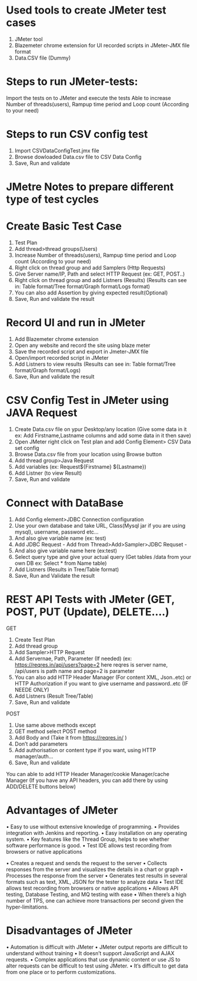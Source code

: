 
# Used tools to create JMeter test cases
1. JMeter tool
2. Blazemeter chrome extension for UI recorded scripts in JMeter-JMX file format
3. Data.CSV file (Dummy)

# Steps to run JMeter-tests:
Import the tests on to JMeter and execute the tests 
Able to increase Number of threads(users), Rampup time period and Loop count (According to your need)

# Steps to run CSV config test
1. Import CSVDataConfigTest.jmx file
2. Browse dowloaded Data.csv file to CSV Data Config
3. Save, Run and validate



# JMetre Notes to prepare different type of test cycles

# Create Basic Test Case

1. Test Plan
2. Add thread>thread groups(Users)
3. Increase Number of threads(users), Rampup time period and Loop count (According to your need)
4. Right click on thread group and add Samplers (Http Requests)
5. Give Server name/IP, Path and select HTTP Request (ex: GET, POST..)
6. Right click on thread group and add Listners (Results) (Results can see in: Table format/Tree format/Graph format/Logs format)
7. You can also add Assertion by giving expected result(Optional)
8. Save, Run and validate the result


# Record UI and run in JMeter

1. Add Blazemeter chrome extension
2. Open any website and record the site using blaze meter
3. Save the recorded script and export in Jmeter-JMX file
4. Open/import recorded script in JMeter
5. Add Listners to view results (Results can see in: Table format/Tree format/Graph format/Logs)
6. Save, Run and validate the result

# CSV Config Test in JMeter using JAVA Request

1. Create Data.csv file on ypur Desktop/any location (Give some data in it ex: Add Firstname,Lastname columns and add some data in it then save)
2. Open JMeter right click on Test plan and add Config Element> CSV Data set config
3. Browse Data.csv file from your location using Browse button
4. Add thread group>Java Request
5. Add variables (ex: Request${Firstname} ${Lastname})
6. Add Listner (to view Result)
7. Save, Run and validate

# Connect with DataBase

1. Add Config element>JDBC Connection configuration
2. Use your own database and take URL, Class(Mysql jar if you are using mysql), username, password etc…
3. And also give variable name (ex: test)
4. Add JDBC Request - Add from Thread>Add>Sampler>JDBC Requset - 
5. And also give variable name here (ex:test)
6. Select query type and give your actual query (Get tables /data from your own DB ex: Select * from Name table)
7. Add Listners (Results in Tree/Table format)
8. Save, Run and Validate the result

# REST API Tests with JMeter (GET, POST, PUT (Update), DELETE….)

GET

1. Create Test Plan
2. Add thread group
3. Add Sampler>HTTP Request
4. Add Servernae, Path, Parameter (If needed) (ex: https://reqres.in/api/users?page=2  here reqres is server name, /api/users is path name and page=2 is parameter 
5. You can also add HTTP Header Manager (For content XML, Json..etc) or HTTP Authorization if you want to give username and password..etc (IF NEEDE ONLY)
6. Add Listners (Result Tree/Table)
7. Save, Run and validate

POST 
1. Use same above methods except
2. GET method select POST method
3. Add Body and  (Take it from https://reqres.in/ )
4. Don’t add parameters
5. Add authorisation or content type if you want, using HTTP manager/auth…
6. Save, Run and validate

You can able to add HTTP Header Manager/cookie Manager/cache Manager (If you have any API headers, you can add there by using ADD/DELETE buttons below)



# Advantages of JMeter

•	Easy to use without extensive knowledge of programming.
•	Provides integration with Jenkins and reporting.
•	Easy installation on any operating system.
•	Key features like the Thread Group, helps to see whether software performance is good.
•	Test IDE allows test recording from browsers or native applications

•	Creates a request and sends the request to the server
•	Collects responses from the server and visualizes the details in a chart or graph
•	Processes the response from the server
•	Generates test results in several formats such as text, XML, JSON for the tester to analyze data
•	Test IDE allows test recording from browsers or native applications
•	Allows API testing, Database Testing, and MQ testing with ease
•	When there’s a high number of TPS, one can achieve more transactions per second given the hyper-limitations.


# Disadvantages of JMeter

•	Automation is difficult with JMeter
•	JMeter output reports are difficult to understand without training
•	It doesn’t support JavaScript and AJAX requests.
•	Complex applications that use dynamic content or use JS to alter requests can be difficult to test using JMeter.
•	It’s difficult to get data from one place or to perform customizations.




